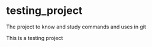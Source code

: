 # testing_project
The project to know and study commands and uses in git

This is a testing project

